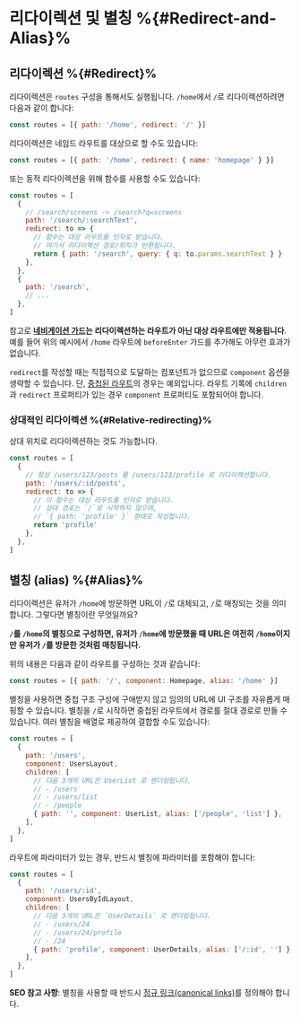 # 리다이렉션 및 별칭 %{#Redirect-and-Alias}%

<VueSchoolLink v-if="false"
  href="https://vueschool.io/lessons/vue-router-4-redirect-and-alias"
  title="Learn how to use redirect and alias"
/>

## 리다이렉션 %{#Redirect}%

리다이렉션은 `routes` 구성을 통해서도 실행됩니다. `/home`에서 `/`로 리다이렉션하려면 다음과 같이 합니다:

```js
const routes = [{ path: '/home', redirect: '/' }]
```

리다이렉션은 네임드 라우트를 대상으로 할 수도 있습니다:

```js
const routes = [{ path: '/home', redirect: { name: 'homepage' } }]
```

또는 동적 리다이렉션을 위해 함수를 사용할 수도 있습니다:

```js
const routes = [
  {
    // /search/screens -> /search?q=screens
    path: '/search/:searchText',
    redirect: to => {
      // 함수는 대상 라우트를 인자로 받습니다.
      // 여기서 리다이렉션 경로/위치가 반환됩니다.
      return { path: '/search', query: { q: to.params.searchText } }
    },
  },
  {
    path: '/search',
    // ...
  },
]
```

참고로 **[네비게이션 가드](../advanced/navigation-guards.md)는 리다이렉션하는 라우트가 아닌 대상 라우트에만 적용됩니다**. 예를 들어 위의 예시에서 `/home` 라우트에 `beforeEnter` 가드를 추가해도 아무런 효과가 없습니다.

`redirect`를 작성할 때는 직접적으로 도달하는 컴포넌트가 없으므로 `component` 옵션을 생략할 수 있습니다. 단, [중첩된 라우트](./nested-routes.md)의 경우는 예외입니다. 라우트 기록에 `children`과 `redirect` 프로퍼티가 있는 경우 `component` 프로퍼티도 포함되어야 합니다.

### 상대적인 리다이렉션 %{#Relative-redirecting}%

상대 위치로 리다이렉션하는 것도 가능합니다.

```js
const routes = [
  {
    // 항상 /users/123/posts 를 /users/123/profile 로 리다이렉션합니다.
    path: '/users/:id/posts',
    redirect: to => {
      // 이 함수는 대상 라우트를 인자로 받습니다.
      // 상대 경로는 `/`로 시작하지 않으며,
      // `{ path: 'profile' }` 형태로 작성합니다.
      return 'profile'
    },
  },
]
```

## 별칭 (alias) %{#Alias}%

리다이렉션은 유저가 `/home`에 방문하면 URL이 `/`로 대체되고, `/`로 매칭되는 것을 의미합니다. 그렇다면 별칭이란 무엇일까요?

**`/`를  `/home`의 별칭으로 구성하면, 유저가 `/home`에 방문했을 때 URL은 여전히 `/home`이지만 유저가 `/`를 방문한 것처럼 매칭됩니다.**

위의 내용은 다음과 같이 라우트를 구성하는 것과 같습니다:

```js
const routes = [{ path: '/', component: Homepage, alias: '/home' }]
```

별칭을 사용하면 중첩 구조 구성에 구애받지 않고 임의의 URL에 UI 구조를 자유롭게 매핑할 수 있습니다. 별칭을 `/`로 시작하면 중첩된 라우트에서 경로를 절대 경로로 만들 수 있습니다. 여러 별칭을 배열로 제공하여 결합할 수도 있습니다:

```js
const routes = [
  {
    path: '/users',
    component: UsersLayout,
    children: [
      // 다음 3개의 URL은 UserList 로 렌더링됩니다.
      // - /users
      // - /users/list
      // - /people
      { path: '', component: UserList, alias: ['/people', 'list'] },
    ],
  },
]
```

라우트에 파라미터가 있는 경우, 반드시 별칭에 파라미터를 포함해야 합니다:

```js
const routes = [
  {
    path: '/users/:id',
    component: UsersByIdLayout,
    children: [
      // 다음 3개의 URL은 `UserDetails` 로 렌더링됩니다.
      // - /users/24
      // - /users/24/profile
      // - /24
      { path: 'profile', component: UserDetails, alias: ['/:id', ''] },
    ],
  },
]
```

**SEO 참고 사항**: 별칭을 사용할 때 반드시 [정규 링크(canonical links)](https://support.google.com/webmasters/answer/139066?hl=ko)를 정의해야 합니다.

